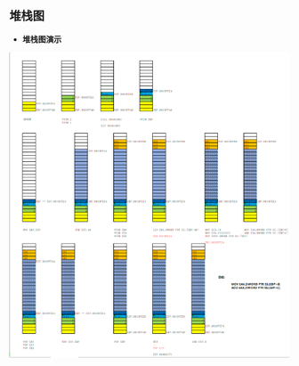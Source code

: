 ## 堆栈图

- **堆栈图演示**
<div align="center"> <img src="../images//_1_stack_img.png" width=""/> </div><br>